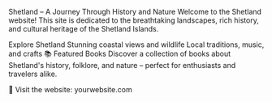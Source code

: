 Shetland – A Journey Through History and Nature
Welcome to the Shetland website! This site is dedicated to the breathtaking landscapes, rich history, and cultural heritage of the Shetland Islands.

Explore Shetland
Stunning coastal views and wildlife 
Local traditions, music, and crafts 
📚 Featured Books
Discover a collection of books about Shetland's history, folklore, and nature – perfect for enthusiasts and travelers alike.

🔗 Visit the website: yourwebsite.com
